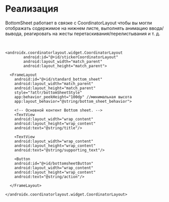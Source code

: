 <h1>Реализация</h1>

<p>BottomSheet работает в связке с CoordinatorLayout чтобы вы могли отображать содержимое на нижнем листе, выполнять анимацию ввода/вывода, реагировать на жесты перетаскивания/перелистывания и т. д.</p>

<p> </p>

<pre><code>&lt;androidx.coordinatorlayout.widget.CoordinatorLayout
        android:id="@+id/stickerCoordinatorLayout"
        android:layout_width="match_parent"
        android:layout_height="match_parent"&gt;

  &lt;FrameLayout
    android:id="@+id/standard_bottom_sheet"
    android:layout_width="match_parent"
    android:layout_height="match_parent"
    style="?attr/bottomSheetStyle"
    app:behavior_peekHeight="100dp" //минимальная высота
    app:layout_behavior="@string/bottom_sheet_behavior"&gt;

    &lt;!-- Основной контент Bottom sheet. --&gt;
    &lt;TextView
    android:layout_width="wrap_content"
    android:layout_height="wrap_content"
    android:text="@string/title"/&gt;

    &lt;TextView
    android:layout_width="wrap_content"
    android:layout_height="wrap_content"
    android:text="@string/supporting_text"/&gt;

    &lt;Button
    android:id="@+id/bottomsheetButton"
    android:layout_width="wrap_content"
    android:layout_height="wrap_content"
    android:text="@string/action"/&gt;

  &lt;/FrameLayout&gt;

&lt;/androidx.coordinatorlayout.widget.CoordinatorLayout&gt;</code></pre>